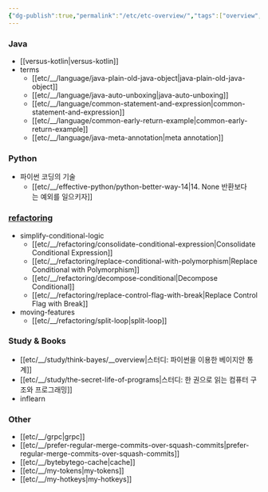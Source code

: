 ```yaml
---
{"dg-publish":true,"permalink":"/etc/etc-overview/","tags":["overview","etc"],"noteIcon":""}
---
```



### Java
- [[versus-kotlin\|versus-kotlin]]
- terms
	- [[etc/__/language/java-plain-old-java-object\|java-plain-old-java-object]]
	- [[etc/__/language/java-auto-unboxing\|java-auto-unboxing]]
	- [[etc/__/language/common-statement-and-expression\|common-statement-and-expression]]
	- [[etc/__/language/common-early-return-example\|common-early-return-example]] 
	- [[etc/__/language/java-meta-annotation\|meta annotation]]

### Python
- 파이썬 코딩의 기술
	- [[etc/__/effective-python/python-better-way-14\|14. None 반환보다는 예외를 일으키자]]

### [refactoring](https://refactoring.com/catalog/)
- simplify-conditional-logic
	- [[etc/__/refactoring/consolidate-conditional-expression\|Consolidate Conditional Expression]]
	- [[etc/__/refactoring/replace-conditional-with-polymorphism\|Replace Conditional with Polymorphism]]
	- [[etc/__/refactoring/decompose-conditional\|Decompose Conditional]]
	- [[etc/__/refactoring/replace-control-flag-with-break\|Replace Control Flag with Break]]
- moving-features
	- [[etc/__/refactoring/split-loop\|split-loop]]

### Study & Books
- [[etc/__/study/think-bayes/__overview\|스터디: 파이썬을 이용한 베이지안 통계]]
- [[etc/__/study/the-secret-life-of-programs\|스터디: 한 권으로 읽는 컴퓨터 구조와 프로그래밍]]
- inflearn


### Other
- [[etc/__/grpc\|grpc]]
- [[etc/__/prefer-regular-merge-commits-over-squash-commits\|prefer-regular-merge-commits-over-squash-commits]]
- [[etc/__/bytebytego-cache\|cache]]
- [[etc/__/my-tokens\|my-tokens]]
- [[etc/__/my-hotkeys\|my-hotkeys]]
